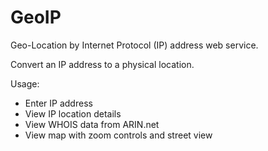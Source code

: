 # GeoIP
Geo-Location by Internet Protocol (IP) address web service.

Convert an IP address to a physical location.

Usage:
* Enter IP address
* View IP location details
* View WHOIS data from ARIN.net
* View map with zoom controls and street view


